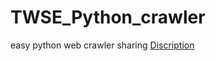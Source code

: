 # TWSE_Python_crawler
easy python web crawler sharing
<a href="https://youtu.be/IqrFMiJfHBU">Discription</a>

